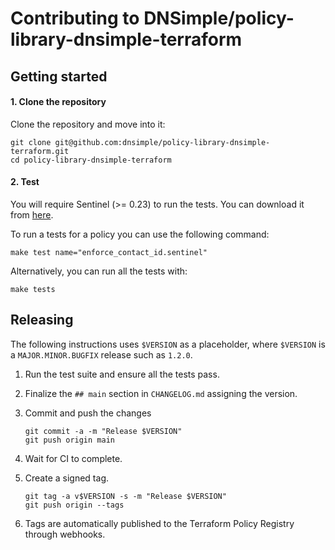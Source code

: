 # Contributing to DNSimple/policy-library-dnsimple-terraform

## Getting started

#### 1. Clone the repository

Clone the repository and move into it:

```shell
git clone git@github.com:dnsimple/policy-library-dnsimple-terraform.git
cd policy-library-dnsimple-terraform
```

#### 2. Test

You will require Sentinel (>= 0.23) to run the tests. You can download it from [here](https://docs.hashicorp.com/sentinel/downloads).

To run a tests for a policy you can use the following command:

```shell
make test name="enforce_contact_id.sentinel"
```

Alternatively, you can run all the tests with:

```shell
make tests
```

## Releasing

The following instructions uses `$VERSION` as a placeholder, where `$VERSION` is a `MAJOR.MINOR.BUGFIX` release such as `1.2.0`.

1. Run the test suite and ensure all the tests pass.

1. Finalize the `## main` section in `CHANGELOG.md` assigning the version.

1. Commit and push the changes

    ```shell
    git commit -a -m "Release $VERSION"
    git push origin main
    ```

1. Wait for CI to complete.

1. Create a signed tag.

    ```shell
    git tag -a v$VERSION -s -m "Release $VERSION"
    git push origin --tags
    ```

1. Tags are automatically published to the Terraform Policy Registry through webhooks.
